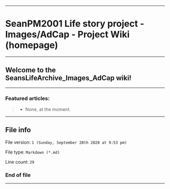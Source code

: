 
***

# SeanPM2001 Life story project - Images/AdCap - Project Wiki (homepage)

***

## Welcome to the SeansLifeArchive_Images_AdCap wiki!

***

### Featured articles:

> * None, at the moment.

***

## File info

File version: `1 (Sunday, September 20th 2020 at 9:53 pm)`

File type: `Markdown (*.md)`

Line count: `29`

### End of file

***
